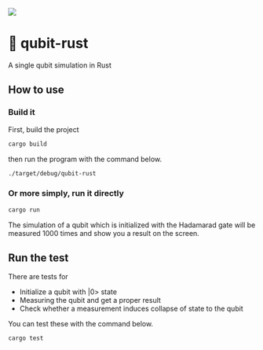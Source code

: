 ![](https://github.com/cfr2ak/qubit-rust/workflows/Rust/badge.svg)

# :rabbit: qubit-rust

A single qubit simulation in Rust

## How to use

### Build it

First, build the project
```bash
cargo build
```
then run the program with the command below.
```bash
./target/debug/qubit-rust
```

### Or more simply, run it directly
```bash
cargo run
```

The simulation of a qubit which is initialized with the Hadamarad gate will be measured
1000 times and show you a result on the screen.

## Run the test

There are tests for

- Initialize a qubit with |0> state
- Measuring the qubit and get a proper result
- Check whether a measurement induces collapse of state to the qubit

You can test these with the command below.

```bash
cargo test
```
